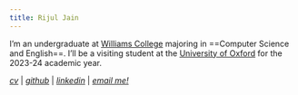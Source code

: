 ```yaml
---
title: Rijul Jain
---
```


I’m an undergraduate at [Williams College](https://www.williams.edu/) majoring in ==Computer Science and English==. I’ll be a visiting student at the [University of Oxford](https://www.exeter.ox.ac.uk/) for the 2023-24 academic year.




[_cv_]() | [_github_](https://github.com/rjainrjain) | [_linkedin_](https://www.linkedin.com/in/rijul-jn/) | [_email me!_](mailto:rijul.jain@williams.edu)